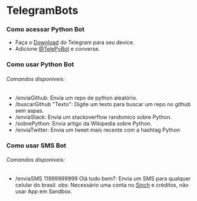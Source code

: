 # TelegramBots

### Como acessar Python Bot
* Faça o [Download](http://telegram.org) do Telegram para seu device.
* Adicione [@TelePyBot](http://telegram.me/TelePyBot) e converse.

### Como usar Python Bot
###### Comandos disponíveis:
* /enviaGithub: Envia um repo de python aleatório.
* /buscarGithub "Texto": Digite um texto para buscar um repo no github sem aspas.
* /enviaStack: Envia um stackoverflow randomico sobre Python.
* /sobrePython: Envia artigo da Wikipedia sobre Python.
* /enviaTwitter: Envia um tweet mais recente com a hashtag Python

### Como usar SMS Bot
###### Comandos disponíveis:
* /enviaSMS 11999999999 Olá tudo bem?: Envia um SMS para qualquer celular do brasil. obs: Necessário uma conta no [Sinch](http://sinch.com) e créditos, não usar App em Sandbox.
